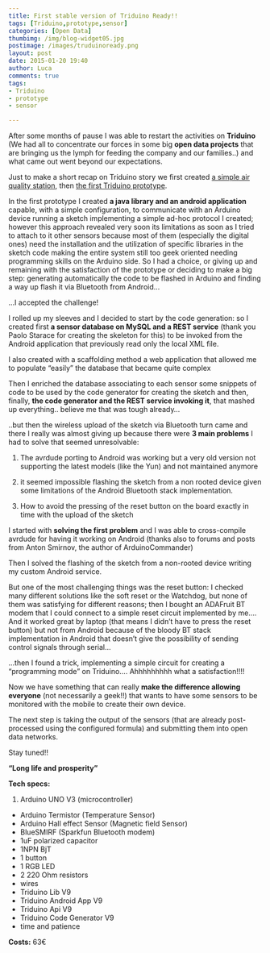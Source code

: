 ```yaml
---
title: First stable version of Triduino Ready!!
tags: [Triduino,prototype,sensor]
categories: [Open Data]
thumbimg: /img/blog-widget05.jpg
postimage: /images/truduinoready.png
layout: post
date: 2015-01-20 19:40
author: Luca
comments: true
tags:
- Triduino 
- prototype
- sensor

---
```


After some months of pause I was able to restart the activities on **Triduino** (We had all to concentrate our forces in some big **open data projects** that are bringing us the lymph for feeding the company and our families..) and what came out went beyond our expectations.

Just to make a short recap on Triduino story we first created [a simple air quality station](http://blog.sciamlab.com/open%20data/2013/12/21/air-quality-low-cost.html), then [the first Triduino prototype](http://blog.sciamlab.com/open%20data/2014/04/15/first-triduino-prototype.html).

In the first prototype I created **a java library and an android application** capable, with a simple configuration, to communicate with an Arduino device running a sketch implementing a simple ad-hoc protocol I created; however this approach revealed very soon its limitations as soon as I tried to attach to it other sensors because most of them (especially the digital ones) need the installation and the utilization of specific libraries in the sketch code making the entire system still too geek oriented needing programming skills on the Arduino side.
So I had a choice, or giving up and remaining with the satisfaction of the prototype or deciding to make a big step: generating automatically the code to be flashed in Arduino and finding a way up flash it via Bluetooth from Android…

…I accepted the challenge!

I rolled up my sleeves and I decided to start by the code generation: so I created first **a sensor database on MySQL and a REST service** (thank you Paolo Starace for creating the skeleton for this) to be invoked from the Android application that previously read only the local XML file.

I also created with a scaffolding method a web application that allowed me to populate “easily” the database that became quite complex

Then I enriched the database associating to each sensor some snippets of code to be used by the code generator for creating the sketch and then, finally, **the code generator and the REST service invoking it**, that mashed up everything.. believe me that was tough already…

..but then the wireless upload of the sketch via Bluetooth turn came and there I really was almost giving up because there were **3 main problems** I had to solve that seemed unresolvable:

1.	The avrdude porting to Android was working but a very old version not supporting the latest models (like the Yun) and not maintained anymore

2.	it seemed impossible flashing the sketch from a non rooted device given some limitations of the Android Bluetooth stack  implementation.

3.	How to avoid the pressing of the reset button on the board exactly in time with the upload of the sketch

I started with **solving the first problem** and I was able to cross-compile avrdude for having it working on Android (thanks also to forums and posts from Anton Smirnov, the author of ArduinoCommander)

Then I solved the flashing of the sketch from a non-rooted device writing my custom Android service.

But one of the most challenging things was the reset button: I checked many different solutions like the soft reset or the Watchdog, but none of them was satisfying for different reasons; then I bought an ADAFruit BT modem that I could connect to a simple reset circuit implemented by me…. And it worked great by laptop (that means I didn’t have to press the reset button) but not from Android because of the bloody BT stack implementation in Android that doesn’t give the possibility of sending control signals through serial…

…then I found a trick, implementing a simple circuit for creating a “programming mode” on Triduino…. Ahhhhhhhhh what a satisfaction!!!!

Now we have something that can really **make the difference allowing everyone** (not necessarily a geek!!) that wants to have some sensors to be monitored with the mobile to create their own device.

The next step is taking the output of the sensors (that are already post-processed using the configured formula) and submitting them into open data networks.

Stay tuned!!

**“Long life and prosperity”**
 
 
 
 

**Tech specs:**

1. Arduino UNO V3 (microcontroller)
+ Arduino Termistor (Temperature Sensor)
+ Arduino Hall effect Sensor (Magnetic field Sensor)
+ BlueSMIRF (Sparkfun Bluetooth modem)
+ 1uF polarized capacitor
+ 1NPN BjT
+ 1 button
+ 1 RGB LED
+ 2 220 Ohm resistors
+ wires
+ Triduino Lib V9
+ Triduino Android App V9
+ Triduino Api V9
+ Triduino Code Generator V9
+ time and patience


**Costs:** 63€
